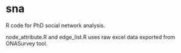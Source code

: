 # sna
R code for PhD social network analysis. 

node_attribute.R and edge_list.R uses raw excel data exported from ONASurvey tool.
